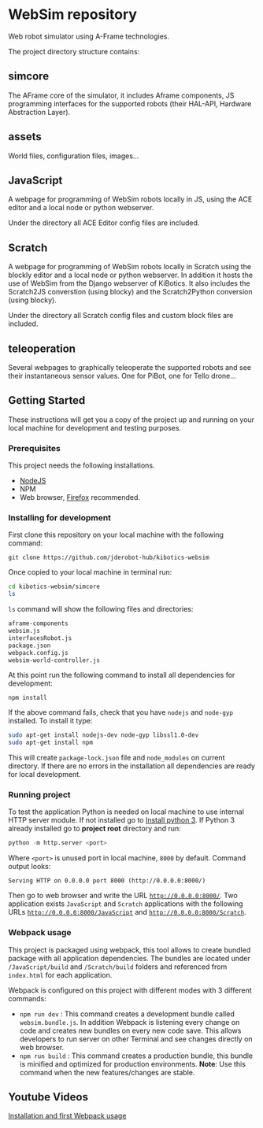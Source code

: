 
# WebSim repository

Web robot simulator using A-Frame technologies.

The project directory structure contains:

## simcore
The AFrame core of the simulator, it includes Aframe components, JS programming interfaces for the supported robots (their HAL-API, Hardware Abstraction Layer).

## assets
World files, configuration files, images...

## JavaScript
A webpage for programming of WebSim robots locally in JS, using the ACE editor and a local node or python webserver.

Under the directory all ACE Editor config files are included.

## Scratch
A webpage for programming of WebSim robots locally in Scratch using the blockly editor and a local node or python webserver. In addition it hosts the use of WebSim from the Django webserver of KiBotics. It also includes the Scratch2JS converstion (using blocky) and the Scratch2Python conversion (using blocky).

Under the directory all Scratch config files and custom block files are included.

## teleoperation
Several webpages to graphically teleoperate the supported robots and see their instantaneous sensor values. One for PiBot, one for Tello drone...


## Getting Started

These instructions will get you a copy of the project up and running on your local machine for development and testing purposes.

### Prerequisites

This project needs the following installations.

- [NodeJS](https://nodejs.org/es/download/)
- NPM
- Web browser, [Firefox](https://www.mozilla.org/es-ES/firefox/new/) recommended.

### Installing for development

First clone this repository on your local machine with the following command:

``` git
git clone https://github.com/jderobot-hub/kibotics-websim
```

Once copied to your local machine in terminal run:

``` bash
cd kibotics-websim/simcore
ls
```

`ls` command will show the following files and directories:

```bash
aframe-components
websim.js
interfacesRobot.js
package.json
webpack.config.js
websim-world-controller.js
```

At this point run the following command to install all dependencies for development:

``` npm
npm install
```

If the above command fails, check that you have `nodejs` and `node-gyp` installed. To install it type:

```bash
sudo apt-get install nodejs-dev node-gyp libssl1.0-dev
sudo apt-get install npm
```

This will create `package-lock.json` file and `node_modules` on current directory. If there are no errors in the installation all dependencies are ready for local development.


### Running project

To test the application Python is needed on local machine to use internal HTTP server module. If not installed go to [Install python 3](https://realpython.com/installing-python/). If Python 3 already installed go to **project root** directory and run:

``` python
python -m http.server <port>
```

Where `<port>` is unused port in local machine, `8000` by default. Command output looks:

```
Serving HTTP on 0.0.0.0 port 8000 (http://0.0.0.0:8000/)
```

Then go to web browser and write the URL [`http://0.0.0.0:8000/`](). Two application exists `JavaScript` and `Scratch` applications with the following URLs [`http://0.0.0.0:8000/JavaScript`]() and [`http://0.0.0.0:8000/Scratch`]().


### Webpack usage

This project is packaged using webpack, this tool allows to create bundled package with all application dependencies. The bundles are located under `/JavaScript/build` and `/Scratch/build` folders and referenced from `index.html` for each application.

Webpack is configured on this project with different modes with 3 different commands:

- `npm run dev` : This command creates a development bundle called `websim.bundle.js`. In addition Webpack is listening every change on code and creates new bundles on every new code save. This allows developers to run server on other Terminal and see changes directly on web browser.
- `npm run build` : This command creates a production bundle, this bundle is minified and optimized for production environments. **Note**: Use this command when the new features/changes are stable.


## Youtube Videos

[Installation and first Webpack usage](https://youtu.be/wKXzNYrnW3Q)
